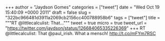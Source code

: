 
+++
author = "Jaydson Gomes"
categories = ["tweet"]
date = "Wed Oct 19 15:40:09 +0000 2011"
draft = false
slug = "322bc966481d3911a2069cb2156cc400788958b6"
tags = ["tweet"]
title = """RT @littlecalculist: That..."""
tweet = true
micro = true
tweet_url = "https://twitter.com/jaydson/status/126684065335226369"
+++
RT @littlecalculist: That @paul_irish. What a mensch! http://t.co/mFYm7RSC

